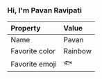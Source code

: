 ### Hi, I'm Pavan Ravipati 

| Property | Value |
|:---------------|:-----------------|
| Name | Pavan |
| Favorite color | Rainbow |
| Favorite emoji | :fish: |
